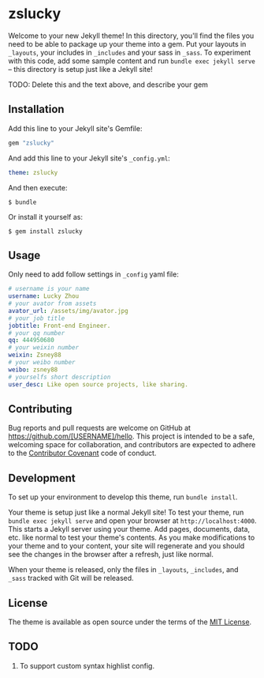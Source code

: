 # zslucky

Welcome to your new Jekyll theme! In this directory, you'll find the files you need to be able to package up your theme into a gem. Put your layouts in `_layouts`, your includes in `_includes` and your sass in `_sass`. To experiment with this code, add some sample content and run `bundle exec jekyll serve` – this directory is setup just like a Jekyll site!

TODO: Delete this and the text above, and describe your gem

## Installation

Add this line to your Jekyll site's Gemfile:

```ruby
gem "zslucky"
```

And add this line to your Jekyll site's `_config.yml`:

```yaml
theme: zslucky
```

And then execute:

    $ bundle

Or install it yourself as:

    $ gem install zslucky

## Usage


Only need to add follow settings in `_config` yaml file:

```yaml
# username is your name
username: Lucky Zhou
# your avator from assets
avator_url: /assets/img/avator.jpg
# your job title
jobtitle: Front-end Engineer.
# your qq number
qq: 444950680
# your weixin number
weixin: Zsney88
# your weibo number
weibo: zsney88
# yourselfs short description
user_desc: Like open source projects, like sharing.
```

## Contributing

Bug reports and pull requests are welcome on GitHub at https://github.com/[USERNAME]/hello. This project is intended to be a safe, welcoming space for collaboration, and contributors are expected to adhere to the [Contributor Covenant](http://contributor-covenant.org) code of conduct.

## Development

To set up your environment to develop this theme, run `bundle install`.

Your theme is setup just like a normal Jekyll site! To test your theme, run `bundle exec jekyll serve` and open your browser at `http://localhost:4000`. This starts a Jekyll server using your theme. Add pages, documents, data, etc. like normal to test your theme's contents. As you make modifications to your theme and to your content, your site will regenerate and you should see the changes in the browser after a refresh, just like normal.

When your theme is released, only the files in `_layouts`, `_includes`, and `_sass` tracked with Git will be released.

## License

The theme is available as open source under the terms of the [MIT License](http://opensource.org/licenses/MIT).

## TODO
1. To support custom syntax highlist config.
